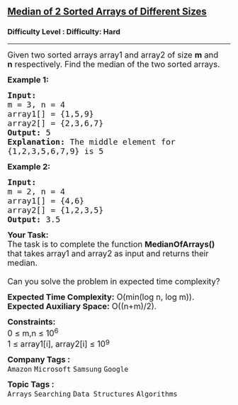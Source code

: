<h2><a href="https://www.geeksforgeeks.org/problems/median-of-2-sorted-arrays-of-different-sizes/1?page=1&category=Arrays,Strings,Linked%20List&difficulty=Hard&sortBy=submissions">Median of 2 Sorted Arrays of Different Sizes</a></h2><h3>Difficulty Level : Difficulty: Hard</h3><hr><div class="problems_problem_content__Xm_eO"><p><span style="font-size:18px">Given two sorted arrays array1 and array2 of size <strong>m</strong> and<strong> n</strong>&nbsp;respectively. Find the median of the two sorted arrays.</span></p>

<p><span style="font-size:18px"><strong>Example 1:</strong></span></p>

<pre><span style="font-size:18px"><strong>Input:
</strong>m = 3, n = 4
array1[] = {1,5,9}
array2[] = {2,3,6,7}
<strong>Output: </strong>5<strong>
Explanation: </strong>The middle&nbsp;element for
{1,2,3,5,6,7,9} is 5</span>
</pre>

<p><span style="font-size:18px"><strong>Example 2:</strong></span></p>

<pre><span style="font-size:18px"><strong>Input:
</strong>m = 2, n = 4
array1[] = {4,6}
array2[] = {1,2,3,5}
<strong>Output: </strong>3.5</span></pre>

<p><span style="font-size:18px"><strong>Your Task:</strong><br>
The task is to complete the function <strong>MedianOfArrays()</strong> that takes array1 and array2 as input and returns their median.&nbsp;<br>
<br>
Can you solve the problem in expected time complexity?</span></p>

<p><span style="font-size:18px"><strong>Expected Time Complexity:</strong>&nbsp;O(min(log n, log m)).<br>
<strong>Expected Auxiliary Space:</strong>&nbsp;O((n+m)/2).</span></p>

<p><span style="font-size:18px"><strong>Constraints:&nbsp;</strong><br>
0 ≤ m,n ≤ 10<sup>6</sup><br>
1 ≤ array1[i], array2[i] ≤ 10</span><sup><span style="font-size:15px">9</span></sup></p>
</div><p><span style=font-size:18px><strong>Company Tags : </strong><br><code>Amazon</code>&nbsp;<code>Microsoft</code>&nbsp;<code>Samsung</code>&nbsp;<code>Google</code>&nbsp;<br><p><span style=font-size:18px><strong>Topic Tags : </strong><br><code>Arrays</code>&nbsp;<code>Searching</code>&nbsp;<code>Data Structures</code>&nbsp;<code>Algorithms</code>&nbsp;